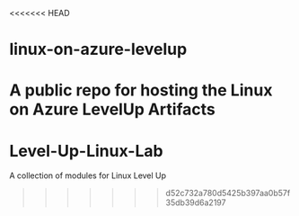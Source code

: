 <<<<<<< HEAD
# linux-on-azure-levelup
A public repo for hosting the Linux on Azure LevelUp Artifacts
=======
# Level-Up-Linux-Lab
A collection of modules for Linux Level Up 
>>>>>>> d52c732a780d5425b397aa0b57f35db39d6a2197
